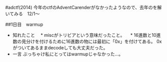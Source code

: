 #adctf(2014)
今年のctfのAdventCarenderがなかったようなので、去年のを解いてみる　12/1～

##1日目　warmup
* 知れたこと
　* miscがトリビアという意味だったこと。
　* 16進数と10進数の見分けを付けるために16進数の物には最初に「0x」を付けてある。  0xがついてあるままdecodeしても大丈夫だった。
　　
* 一言
ぶっちゃけ私にとってはwarmupじゃなかった…。

